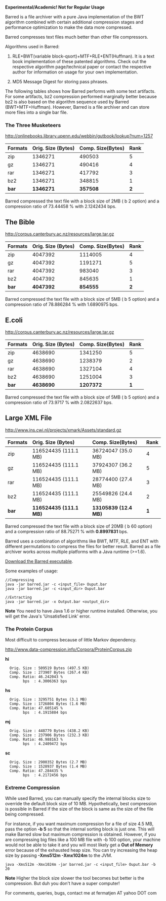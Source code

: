 **Experimental/Academic! Not for Regular Usage**

Barred is a file archiver with a pure Java implementation of the BWT algorithm combined with certain additional compression stages and performance optimization to make the data more compressed.

Barred compresses text files much better than other file compressors.

Algorithms used in Barred:

1. RLE+BWT(variable block-qsort)+MTF+RLE+ENT(Huffman). It is a text book implementation of these patented algorithms. Check out the respective algorithm page/technical paper or contact the respective author for information on usage for your own implementation.

2. MD5 Message Digest for storing pass phrases.

The following tables shows how Barred performs with some text artifacts. For some artifacts, bz2 compression performed marginally better because bz2 is also based on the algorithm sequence used by Barred (BWT+MTF+Huffman). However, Barred is a file archiver and can store more files into a single bar file.



### The Three Musketeers ###
http://onlinebooks.library.upenn.edu/webbin/gutbook/lookup?num=1257

| **Formats** | **Orig. Size (Bytes)** | **Comp. Size(Bytes)** | **Rank** |
|:------------|:-----------------------|:----------------------|:---------|
|zip|1346271|490503| 5 |
|gz|1346271|490416| 4 |
|rar|1346271|417792| 3 |
|bz2|1346271|348815| 1 |
| **bar** | **1346271** | **357508** | **2** |

Barred compressed the text file with a block size of 2MB ( b 2 option) and a compression ratio of 73.44458 % with 2.1242434 bps.

## The Bible ##
http://corpus.canterbury.ac.nz/resources/large.tar.gz

| **Formats** | **Orig. Size (Bytes)** | **Comp. Size(Bytes)** | **Rank** |
|:------------|:-----------------------|:----------------------|:---------|
|zip|4047392|1114005| 4 |
|gz|4047392|1191271| 5 |
|rar|4047392|983040| 3 |
|bz2|4047392|845635| 1 |
| **bar** | **4047392** | **854555** | **2** |

Barred compressed the text file with a block size of 5MB ( b 5 option) and a compression ratio of 78.886284 % with 1.6890975 bps.

## E.coli ##
http://corpus.canterbury.ac.nz/resources/large.tar.gz

| **Formats** | **Orig. Size (Bytes)** | **Comp. Size(Bytes)** | **Rank** |
|:------------|:-----------------------|:----------------------|:---------|
|zip|4638690|1341250| 5 |
|gz|4638690|1238379| 2 |
|rar|4638690|1327104| 4 |
|bz2|4638690|1251004| 3 |
| **bar** | **4638690** | **1207372** | **1** |

Barred compressed the text file with a block size of 5MB ( b 5 option) and a compression ratio of 73.9717 % with 2.0822637 bps.

## Large XML File ##
http://www.ins.cwi.nl/projects/xmark/Assets/standard.gz

| **Formats** | **Orig. Size (Bytes)** | **Comp. Size(Bytes)** | **Rank** |
|:------------|:-----------------------|:----------------------|:---------|
|zip|116524435 (111.1 MB)|36724047 (35.0 MB)| 4 |
|gz|116524435 (111.1 MB)|37924307 (36.2 MB)| 5 |
|rar|116524435 (111.1 MB)|28774400 (27.4 MB)| 3 |
|bz2|116524435 (111.1 MB)|25549826 (24.4 MB)| 2 |
| **bar** | **116524435 (111.1 MB)** | **13105839 (12.4 MB)** | **1** |

Barred compressed the text file with a block size of 20MB ( b 60 option) and a compression ratio of 88.75271 % with **0.8997831** bps.

Barred uses a combination of algorithms like BWT, MTF, RLE, and ENT with different permutations to compress the files for better result. Barred as a file archiver works across multiple platforms with a Java runtime (>=1.6).

[Download the Barred executable](http://barred.googlecode.com/files/barred.jar).

Some examples of usage:

```
//Compressing
java -jar barred.jar -c <input_file> Ouput.bar
java -jar barred.jar -c <input_dir> Ouput.bar

//Extracting
java -jar barred.jar -x Output.bar <output_dir>
```

**Note** You need to have Java 1.6 or higher runtime installed. Otherwise, you will get the Java's 'Unsatisfied Link' error.

### The Protein Corpus ###

Most difficult to compress because of little Markov dependency.

http://www.data-compression.info/Corpora/ProteinCorpus.zip

**hi**

```
  Orig. Size : 509519 Bytes (497.5 KB)
  Comp. Size : 273907 Bytes (267.4 KB)
  Comp. Ratio: 46.242043 %
        bps  : 4.3006363 bps
```

**hs**

```
  Orig. Size : 3295751 Bytes (3.1 MB)
  Comp. Size : 1726804 Bytes (1.6 MB)
  Comp. Ratio: 47.605145 %
        bps  : 4.1915884 bps
```

**mj**

```
  Orig. Size : 448779 Bytes (438.2 KB)
  Comp. Size : 237906 Bytes (232.3 KB)
  Comp. Ratio: 46.988163 %
        bps  : 4.2409472 bps
```

**sc**

```
  Orig. Size : 2900352 Bytes (2.7 MB)
  Comp. Size : 1528937 Bytes (1.4 MB)
  Comp. Ratio: 47.284435 %
        bps  : 4.2172456 bps
```

### Extreme Compression ###

While used Barred, you can manually specify the internal blocks size to override the default block size of 10 MB. Hypothetically, best compression is possible in Barred if the size of the block is same as the size of the file being compressed.

For instance, if you want maximum compression for a file of size 4.5 MB, pass the option **-b 5** so that the internal sorting block is just one. This will make Barred slow but maximum compression is obtained. However, if you are compressing big files like a 100 MB file with -b 100 option, your machine would not be able to take it and you will most likely get a **Out of Memory** error because of the exhausted heap size. You can try increasing the heap size by passing **-Xms512m -Xmx1024m** to the JVM.

```
java -Xms512m -Xmx1024m -jar barred.jar -c <input_file> Ouput.bar -b 20
```

**Note** Higher the block size slower the tool becomes but better is the compression. But duh you don't have a super computer!

For comments, queries, bugs, contact me at fermatjen AT yahoo DOT com